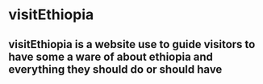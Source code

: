 # visitEthiopia 
## visitEthiopia is a website use to guide visitors to have some a ware of about ethiopia and everything they should do or should have
